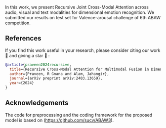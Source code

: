 In this work, we present Recursive Joint Cross-Modal Attention across audio, visual and text modalities for dimensional emotion recognition. We submitted our results on test set for Valence-arousal challenge of 6th ABAW competition. 

## References
If you find this work useful in your research, please consider citing our work :pencil: and giving a star :star2: :
```bibtex
@article{praveen2024recursive,
  title={Recursive Cross-Modal Attention for Multimodal Fusion in Dimensional Emotion Recognition},
  author={Praveen, R Gnana and Alam, Jahangir},
  journal={arXiv preprint arXiv:2403.13659},
  year={2024}
}
```

## Acknowledgements

The code for preprocessing and the coding framework for the proposed model is based on (https://github.com/sucv/ABAW3).
